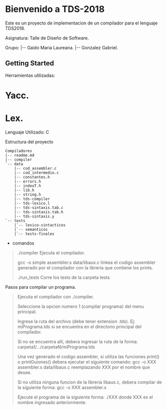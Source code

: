 Bienvenido a TDS-2018
================

Este es un proyecto de implementacion de un compilador para el lenguaje TDS2018.

Asignatura: Talle de Diseño de Software.

Grupo:
    |-- Gaido Maria Laureana.
    |-- Gonzalez Gabriel.


Getting Started
---------------

Herramientas utilizadas:

# Yacc.
# Lex.

Lenguaje Utilizado: C

Estructura del proyecto

```
Compiladores
|-- readme.md
|-- compiler
`-- data
    |-- cod_assembler.c
    |-- cod_intermedio.c
    |-- constantes.h
    |-- errors.h
    |-- indexT.h
    |-- lib.h
    |-- string.h
    |-- tds-compiler
    |-- tds-lexico.l
    |-- tds-sintaxis.tab.c
    |-- tds-sintaxis.tab.h
    |-- tds-sintaxis.y
`-- tests
    |`-- lexico-sintacticos
    |`-- semanticos
    |`-- tests-finales
```

* comandos
>  ./compiler
>  Ejecuta el compilador.
>
>  gcc -o simple assembler.s data/libaux.c
>  linkea el codigo assembler generado por el compilador con la libreria que contiene los prints.
>
>  ./run_tests
>  Corre los tests de la carpeta tests

Pasos para compilar un programa.

>  Ejecuta el compilador con ./compiler.
>
>  Seleccione la opcion numero 1 (compilar programa) del menu principal.
>
>  Ingrese la ruta del archivo (debe tener extension .tds). Ej: miPrograma.tds si se encuentra en el directorio principal del compilador.
>
>  Si no se encuentra alli, debera ingresar la ruta de la forma: carpeta1/.../carpetaN/miPrograma.tds
>
>  Una vez generado el codigo assembler, si utiliza las funciones print() o printGuiones() debera ejecutar el siguiente comando: gcc -o XXX assembler.s data/libaux.c reemplazando XXX por el nombre que desee.
>
>  Si no utiliza ninguna funcion de la libreria libaux.c, debera compilar de la siguiente forma: gcc -o XXX assembler.s
>
>  Ejecute el programa de la siguiente forma: ./XXX  donde XXX es el nombre ingresado anteriormente.
